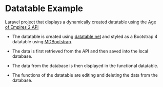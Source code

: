 # Datatable Example
Laravel project that displays a dynamically created datatable using the [Age of Empires 2 API](https://github.com/aalises/age-of-empires-II-api)


* The datatable is created using [datatable.net](https://datatables.net/) and styled as a Bootstrap 4 datatable using [MDBootstrap](https://mdbootstrap.com/docs/jquery/tables/datatables/).

* The data is first retrieved from the API and then saved into the local database.

* The data from the database is then displayed in the functional datatable.

* The functions of the datatable are editing and deleting the data from the database.
